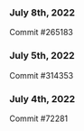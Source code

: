 ### July 8th, 2022

Commit #265183

### July 5th, 2022

Commit #314353


### July 4th, 2022

Commit #72281
